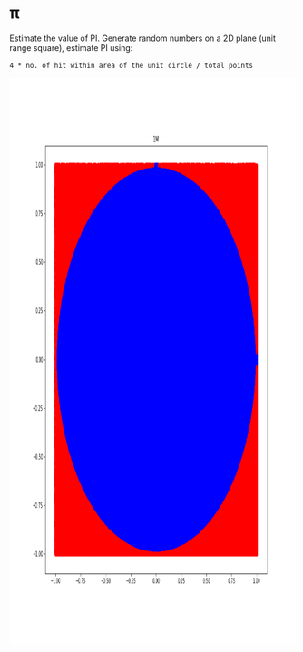 # π
Estimate the value of PI. Generate random numbers on a 2D plane (unit range square), estimate PI using:

```
4 * no. of hit within area of the unit circle / total points
```

<img src="https://github.com/specbug/simulation-theory/blob/master/pi/pi.png" width="1000" height="1000">

